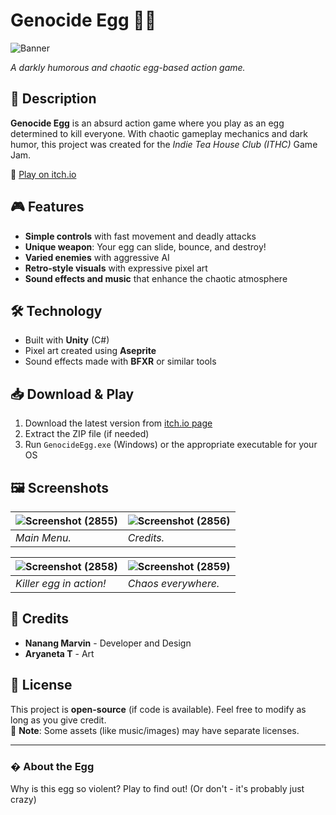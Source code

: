# Genocide Egg 🥚💀

![Banner](https://github.com/user-attachments/assets/7d59c5d2-cb54-4cad-b242-6ff0fde5c486)

*A darkly humorous and chaotic egg-based action game.*

## 📖 Description
**Genocide Egg** is an absurd action game where you play as an egg determined to kill everyone. With chaotic gameplay mechanics and dark humor, this project was created for the *Indie Tea House Club (ITHC)* Game Jam.

🔗 [Play on itch.io](https://marvin195.itch.io/genocide-egg)  

## 🎮 Features
- **Simple controls** with fast movement and deadly attacks
- **Unique weapon**: Your egg can slide, bounce, and destroy!
- **Varied enemies** with aggressive AI
- **Retro-style visuals** with expressive pixel art
- **Sound effects and music** that enhance the chaotic atmosphere

## 🛠️ Technology
- Built with **Unity** (C#)
- Pixel art created using **Aseprite**
- Sound effects made with **BFXR** or similar tools

## 📥 Download & Play
1. Download the latest version from [itch.io page](https://marvin195.itch.io/genocide-egg)
2. Extract the ZIP file (if needed)
3. Run `GenocideEgg.exe` (Windows) or the appropriate executable for your OS

## 🖼️ Screenshots
| ![Screenshot (2855)](https://github.com/user-attachments/assets/6f401e41-1a96-4eba-a115-2cfa8a70d9e5) | ![Screenshot (2856)](https://github.com/user-attachments/assets/972868e7-b1b2-4b16-b018-dba65b6740cd) |
|-------------------------------------|-------------------------------------|
| *Main Menu.*             | *Credits.*                |

| ![Screenshot (2858)](https://github.com/user-attachments/assets/fbac4119-246c-4c2e-8eef-cb817b390a6e) | ![Screenshot (2859)](https://github.com/user-attachments/assets/07b79e9c-217a-4f42-b633-d34f715b61a7) |
|-------------------------------------|-------------------------------------|
| *Killer egg in action!*             | *Chaos everywhere.*                |

## 🙏 Credits
- **Nanang Marvin** - Developer and Design
- **Aryaneta T** - Art

## 📜 License
This project is **open-source** (if code is available). Feel free to modify as long as you give credit.  
🔹 **Note**: Some assets (like music/images) may have separate licenses.

---

### � About the Egg
Why is this egg so violent? Play to find out! (Or don't - it's probably just crazy)
